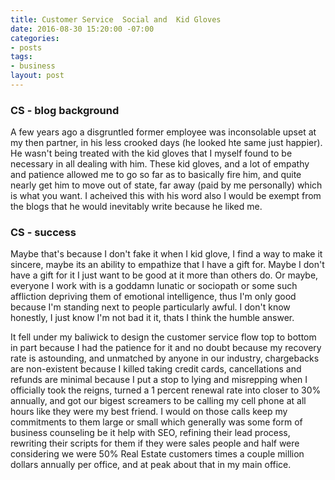 ```yaml
---
title: Customer Service  Social and  Kid Gloves
date: 2016-08-30 15:20:00 -07:00
categories:
- posts
tags:
- business
layout: post
---
```


### CS - blog background
A few years ago a disgruntled former employee was inconsolable upset at my then partner, in his less crooked days (he looked hte same just happier). He wasn't being treated with the kid gloves that I myself found to be necessary in all dealing with him. These kid gloves, and a lot of empathy and patience allowed me to go so far as to basically fire him, and quite nearly get him to move out of state, far away  (paid by me personally) which is what you want. I acheived this with his word also I would be exempt from the blogs that he would inevitably write because he liked me. 

### CS - success
Maybe that's because I don't fake it when I kid glove, I find a way to make it sincere, maybe its an ability to empathize that I have a gift for. Maybe I don't have a gift for it I just want to be good at it more than others do. Or maybe, everyone I work with is a goddamn lunatic or sociopath or some such affliction depriving them of emotional intelligence, thus I'm only good because I'm standing next to people particularly awful. I don't know honestly, I just know I'm not bad it it, thats I think the humble answer. 

It fell under my baliwick to design the customer service flow top to bottom in part because I had the patience for it and no doubt because my recovery rate is astounding, and unmatched by anyone in our industry, chargebacks are non-existent because I killed taking credit cards, cancellations and refunds are minimal because I put a stop to lying and misrepping when I officially took the reigns, turned a 1 percent renewal rate into closer to 30% annually, and got our bigest screamers to be calling my cell phone at all hours like they were my best friend. I would on those calls keep my commitments to them large or small which generally was some form of business counseling be it help with SEO, refining their lead process, rewriting their scripts for them if they were sales people and half were considering we were 50% Real Estate customers times a couple million dollars annually per office, and at peak about that in my main office. 




